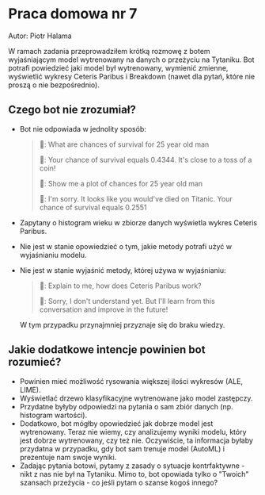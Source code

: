 # Praca domowa nr 7
Autor: Piotr Halama

W ramach zadania przeprowadziłem krótką rozmowę z botem wyjaśniającym model wytrenowany na danych o przeżyciu na Tytaniku. Bot potrafi powiedzieć jaki model był wytrenowany, wymienić zmienne, wyświetlić wykresy Ceteris Paribus i Breakdown (nawet dla pytań, które nie proszą o nie bezpośrednio).

## Czego bot nie zrozumiał?
- Bot nie odpowiada w jednolity sposób:

    > 👨: What are chances of survival for 25 year old man
    >
    > 🤖: Your chance of survival equals 0.4344. It's close to a toss of a coin!
    >
    > 👨: Show me a plot of chances for 25 year old man
    >
    > 🤖: I'm sorry. It looks like you would've died on Titanic. Your chance of survival equals 0.2551

- Zapytany o histogram wieku w zbiorze danych wyświetla wykres Ceteris Paribus.
- Nie jest w stanie opowiedzieć o tym, jakie metody potrafi użyć w wyjaśnianiu modelu.
- Nie jest w stanie wyjaśnić metody, której używa w wyjaśnianiu:

   > 👨: Explain to me, how does Ceteris Paribus work?
   >
   > 🤖: Sorry, I don't understand yet. But I'll learn from this conversation and improve in the future!

  W tym przypadku przynajmniej przyznaje się do braku wiedzy.

## Jakie dodatkowe intencje powinien bot rozumieć?

- Powinien mieć możliwość rysowania większej ilości wykresów (ALE, LIME).
- Wyświetlać drzewo klasyfikacyjne wytrenowane jako model zastępczy.
- Przydatne byłyby odpowiedzi na pytania o sam zbiór danych (np. histogram wartości).
- Dodatkowo, bot mógłby opowiedzieć jak dobrze model jest wytrenowany. Teraz nie wiemy, czy analizujemy wyniki modelu, który jest dobrze wytrenowany, czy też nie. Oczywiście, ta informacja byłaby przydatna w przypadku, gdy bot sam trenuje model (AutoML) i prezentuje nam swoje wyniki.
- Zadając pytania botowi, pytamy z zasady o sytuacje kontrfaktywne - nikt z nas nie był na Tytaniku.
  Mimo to, bot opowiada tylko o "Twoich" szansach przeżycia - co jeśli pytam o szanse kogoś innego?
